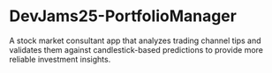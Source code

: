 # DevJams25-PortfolioManager
A stock market consultant app that analyzes trading channel tips and validates them against candlestick-based predictions to provide more reliable investment insights.
